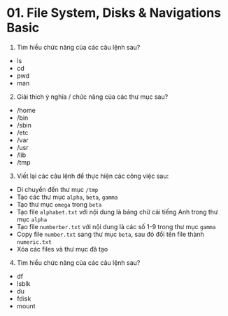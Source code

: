 # 01. File System, Disks & Navigations Basic

1. Tìm hiểu chức năng của các câu lệnh sau?
- ls
- cd
- pwd
- man

2. Giải thích ý nghĩa / chức năng của các thư mục sau?
- /home
- /bin
- /sbin
- /etc
- /var
- /usr
- /lib
- /tmp

3. Viết lại các câu lệnh để thực hiện các công việc sau:
- Di chuyển đến thư mục `/tmp`
- Tạo các thư mục `alpha`, `beta`, `gamma`
- Tạo thư mục `omega` trong `beta`
- Tạo file `alphabet.txt` với nội dung là bảng chữ cái tiếng Anh trong thư mục `alpha`
- Tạo file `numberber.txt` với nội dung là các số 1-9 trong thư mục `gamma`
- Copy file `number.txt` sang thư mục `beta`, sau đó đổi tên file thành `numeric.txt`
- Xóa các files và thư mục đã tạo

4. Tìm hiểu chức năng của các câu lệnh sau?
- df
- lsblk
- du
- fdisk
- mount
